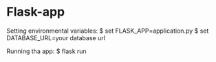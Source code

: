 # Flask-app


Setting environmental variables:
  $ set FLASK_APP=application.py
  $ set DATABASE_URL=your database url
  
Running tha app:
  $ flask run
